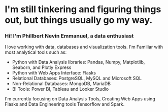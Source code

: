 # I'm still tinkering and figuring things out, but things usually go my way. 
### Hi! I'm Phillbert Nevin Emmanuel, a data enthusiast


I love working with data, databases and visualization tools. I'm Familiar with most analytical tools such as:
* Python with Data Analysis libraries: Pandas, Numpy, Matplotlib, Seaborn, and Plotly Express
* Python with Web Apps Interface: Flasks
* Relational Databases: PostgreSQL, MySQL and Microsoft SQL
* Non-Relational Databases: MongoDB, MariaDB
* BI Tools: Power BI, Tableau and Looker Studio



I'm currently focusing on Data Analysis Tools, Creating Web Apps using Flasks and Data Engineering tools Tensorflow and Spark.

<!--
**PhillbertNevinEmmanuel/PhillbertNevinEmmanuel** is a ✨ _special_ ✨ repository because its `README.md` (this file) appears on your GitHub profile.

Here are some ideas to get you started:

- 🔭 I’m currently working on ...
- 🌱 I’m currently learning ...
- 👯 I’m looking to collaborate on ...
- 🤔 I’m looking for help with ...
- 💬 Ask me about ...
- 📫 How to reach me: ...
- 😄 Pronouns: ...
- ⚡ Fun fact: ...
-->
